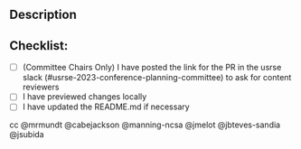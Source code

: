 <!--- Thank you for opening a pull request! Here are some helpful tips:
     
      1. To solicit reviewers: 
           the Committee chairs are automatically notified when you open this pull request
           If you need additional reviewers you can:
               (if you have permission to do so) assign the label "reviewers-needed" 
               if you are on the usrse slack, post a link to your PR there and ask for reviewers

      2. To get help:
           you can ask the question directly in this pull request for the Committee chairs
 -->

<!--- Provide a general summary of your changes in the Title above -->

## Description
<!--- Describe your changes in detail. -->


## Checklist:
<!--- Go over all the following points, and put an `x` in all the boxes that apply. -->
<!--- If you're unsure about any of these, don't hesitate to ask. We're here to help! -->
- [ ] (Committee Chairs Only) I have posted the link for the PR in the usrse slack (#usrse-2023-conference-planning-committee) to ask for content reviewers
- [ ] I have previewed changes locally
- [ ] I have updated the README.md if necessary

cc @mrmundt @cabejackson @manning-ncsa @jmelot @jbteves-sandia @jsubida

